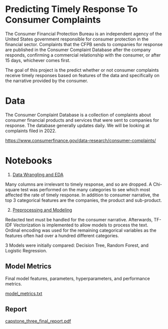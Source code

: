 # Predicting Timely Response To Consumer Complaints

The Consumer Financial Protection Bureau is an independent agency of the United States government responsible for consumer protection in the financial sector. Complaints that the CFPB sends to companies for response are published in the Consumer Complaint Database after the company responds, confirming a commercial relationship with the consumer, or after 15 days, whichever comes first.

The goal of this project is the predict whether or not consumer complaints receive timely responses based on features of the data and specifically on the narrative provided by the consumer. 


# Data

The Consumer Complaint Database is a collection of complaints about consumer financial products and services that were sent to companies for response. The database generally updates daily. We will be looking at complaints filed in 2022. 

https://www.consumerfinance.gov/data-research/consumer-complaints/


# Notebooks

1. [Data Wrangling and EDA](https://github.com/UnacceptableVegetable/SpringBoard/blob/main/Capstone%20Three/EDA.ipynb)

Many columns are irrelevant to timely response, and so are dropped. A Chi-square test was performed on the many categories to see which most affected the rate of timely response. In addition to consumer narrative, the top 3 categorical features are the companies, the product and sub-product. 

2. [Preprocessing and Modeling](https://github.com/UnacceptableVegetable/SpringBoard/blob/main/Capstone%20Three/modeling.ipynb)

Redacted text must be handled for the consumer narrative. Afterwards, TF-IDF Vectorization is implemented to allow models to process the text. Ordinal encoding was used for the remaining categorical variables as the features often had over a hundred different categories. 

3 Models were initially compared: Decision Tree, Random Forest, and Logistic Regression. 

## Model Metrics
Final model features, parameters, hyperparameters, and performance metrics.

[model_metrics.txt](https://github.com/UnacceptableVegetable/SpringBoard/blob/main/Capstone%20Three/model_metrics.txt)

## Report 
[capstone_three_final_report.pdf](https://github.com/UnacceptableVegetable/SpringBoard/blob/main/Capstone%20Three/capstone_three_final_report.pdf)
